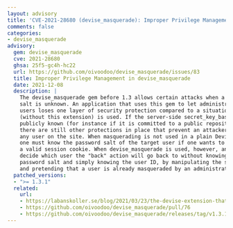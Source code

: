 ```yaml
---
layout: advisory
title: 'CVE-2021-28680 (devise_masquerade): Improper Privilege Management in devise_masquerade'
comments: false
categories:
- devise_masquerade
advisory:
  gem: devise_masquerade
  cve: 2021-28680
  ghsa: 25f5-gc4h-hc22
  url: https://github.com/oivoodoo/devise_masquerade/issues/83
  title: Improper Privilege Management in devise_masquerade
  date: 2021-12-08
  description: |
    The devise_masquerade gem before 1.3 allows certain attacks when a password's
    salt is unknown. An application that uses this gem to let administrators masquerade/impersonate
    users loses one layer of security protection compared to a situation where Devise
    (without this extension) is used. If the server-side secret_key_base value became
    publicly known (for instance if it is committed to a public repository by mistake),
    there are still other protections in place that prevent an attacker from impersonating
    any user on the site. When masquerading is not used in a plain Devise application,
    one must know the password salt of the target user if one wants to encrypt and sign
    a valid session cookie. When devise_masquerade is used, however, an attacker can
    decide which user the "back" action will go back to without knowing that user's
    password salt and simply knowing the user ID, by manipulating the session cookie
    and pretending that a user is already masqueraded by an administrator.
  patched_versions:
  - ">= 1.3.1"
  related:
    url:
    - https://labanskoller.se/blog/2021/03/23/the-devise-extension-that-peeled-off-one-layer-of-the-security-onion-cve-2021-28680/
    - https://github.com/oivoodoo/devise_masquerade/pull/76
    - https://github.com/oivoodoo/devise_masquerade/releases/tag/v1.3.1
---
```


